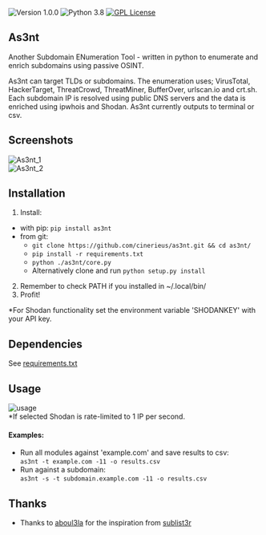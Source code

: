 ![Version 1.0.0](http://img.shields.io/badge/version-v1.0.0-purple.svg)
![Python 3.8](http://img.shields.io/badge/python-3.8-yellow.svg)
[![GPL License](http://img.shields.io/badge/license-GPL%20License-blue.svg)](https://github.com/cinerieus/as3nt/blob/master/LICENSE)  

## As3nt
Another Subdomain ENumeration Tool - written in python to enumerate and enrich subdomains using passive OSINT.  

As3nt can target TLDs or subdomains. The enumeration uses; VirusTotal, HackerTarget, ThreatCrowd, ThreatMiner, BufferOver, urlscan.io and crt.sh. Each subdomain IP is resolved using public DNS servers and the data is enriched using ipwhois and Shodan. As3nt currently outputs to terminal or csv. 

## Screenshots 
![As3nt_1](https://github.com/cinerieus/as3nt/blob/master/screenshots/as3nt_1.gif)  
![As3nt_2](https://github.com/cinerieus/as3nt/blob/master/screenshots/as3nt_2.gif)

## Installation 
1. Install:
  * with pip: `pip install as3nt`
  * from git: 
	* `git clone https://github.com/cinerieus/as3nt.git && cd as3nt/`  
	* `pip install -r requirements.txt`
	* `python ./as3nt/core.py` 
	* Alternatively clone and run `python setup.py install` 
2. Remember to check PATH if you installed in ~/.local/bin/ 
3. Profit! 

*For Shodan functionality set the environment variable 'SHODANKEY' with your API key. 

## Dependencies 
See [requirements.txt](https://github.com/cinerieus/as3nt/blob/master/requirements.txt)

## Usage 
![usage](https://github.com/cinerieus/as3nt/blob/master/screenshots/usage.png)  
*If selected Shodan is rate-limited to 1 IP per second.

#### Examples:  
* Run all modules against 'example.com' and save results to csv:  
`as3nt -t example.com -11 -o results.csv`   
* Run against a subdomain:  
`as3nt -s -t subdomain.example.com -11 -o results.csv`  

## Thanks  
* Thanks to [aboul3la](https://github.com/aboul3la/) for the inspiration from [sublist3r](https://github.com/aboul3la/Sublist3r)
